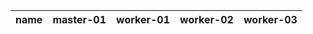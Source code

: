 

| name | master-01 | worker-01 | worker-02 | worker-03 |
| ---- | --------- | --------- | --------- | --------- |